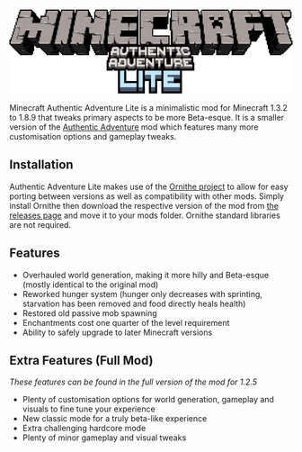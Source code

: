 <br>
<p align="center">
    <img src="logo.png">
</p>

Minecraft Authentic Adventure Lite is a minimalistic mod for Minecraft 1.3.2 to 1.8.9 that tweaks primary aspects to be more Beta-esque. It is a smaller version of the [Authentic Adventure](https://github.com/BlueStaggo/AuthenticAdventure) mod which features many more customisation options and gameplay tweaks.

## Installation
Authentic Adventure Lite makes use of the [Ornithe project](https://ornithemc.net/) to allow for easy porting between versions as well as compatibility with other mods. Simply install Ornithe then download the respective version of the mod from [the releases page](https://github.com/BlueStaggo/authadvlite) and move it to your mods folder. Ornithe standard libraries are not required.

## Features
- Overhauled world generation, making it more hilly and Beta-esque (mostly identical to the original mod)
- Reworked hunger system (hunger only decreases with sprinting, starvation has been removed and food directly heals health)
- Restored old passive mob spawning
- Enchantments cost one quarter of the level requirement 
- Ability to safely upgrade to later Minecraft versions

## Extra Features (Full Mod)
*These features can be found in the full version of the mod for 1.2.5*
- Plenty of customisation options for world generation, gameplay and visuals to fine tune your experience
- New classic mode for a truly beta-like experience
- Extra challenging hardcore mode
- Plenty of minor gameplay and visual tweaks
